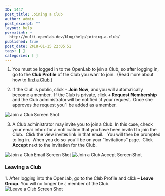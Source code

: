 ```yaml
---
ID: 1447
post_title: Joining a Club
author: admin
post_excerpt: ""
layout: help
permalink: >
  http://multi.openlab.dev/blog/help/joining-a-club/
published: true
post_date: 2018-01-15 22:05:51
tags: [ ]
categories: [ ]
---
```

1. You must be logged in to the OpenLab to join a Club, so after logging in, go to the <strong>Club Profile</strong> of the Club you want to join.  (Read more about how to <a title="Finding a Club" href="https://openlab.citytech.cuny.edu/blog/help/finding-a-club/">find a Club</a>.)

2. If the Club is public, click <strong>+ Join Now</strong>, and you will automatically become a member.  If the Club is private, click <strong>+ Request Membership</strong> and the Club administrator will be notified of your request.  Once she approves the request you’ll be added as a member.

<img class="alignnone wp-image-36183 size-full" src="https://openlab.citytech.cuny.edu/wp-content/uploads/2012/08/Joining_Course_1_v2.png" sizes="(max-width: 1200px) 100vw, 1200px" srcset="https://openlab.citytech.cuny.edu/wp-content/uploads/2012/08/Joining_Course_1_v2.png 1200w, https://openlab.citytech.cuny.edu/wp-content/uploads/2012/08/Joining_Course_1_v2-300x158.png 300w, https://openlab.citytech.cuny.edu/wp-content/uploads/2012/08/Joining_Course_1_v2-1024x539.png 1024w, https://openlab.citytech.cuny.edu/wp-content/uploads/2012/08/Joining_Course_1_v2-32x17.png 32w" alt="Join a Club Screen Shot" />

3. A Club administrator may invite you to join a Club. In this case, check your email inbox for a notification that you have been invited to join the Club.  Click the view invites link in that email.   You will then be prompted to log in.  When you do so, you’ll be on your “Invitations” page.  Click <strong>Accept</strong> next to the invitation for the Club.

<img class="alignnone" src="https://openlab.citytech.cuny.edu/wp-content/uploads/2012/07/Joining_Course_2a.png" alt="Join a Club Email Screen Shot" />

<img class="alignnone wp-image-36450 size-full" src="https://openlab.citytech.cuny.edu/wp-content/uploads/2012/09/Joining_Club_2b_V2.png" sizes="(max-width: 1200px) 100vw, 1200px" srcset="https://openlab.citytech.cuny.edu/wp-content/uploads/2012/09/Joining_Club_2b_V2.png 1200w, https://openlab.citytech.cuny.edu/wp-content/uploads/2012/09/Joining_Club_2b_V2-300x166.png 300w, https://openlab.citytech.cuny.edu/wp-content/uploads/2012/09/Joining_Club_2b_V2-1024x565.png 1024w, https://openlab.citytech.cuny.edu/wp-content/uploads/2012/09/Joining_Club_2b_V2-32x18.png 32w" alt="Join a Club Accept Screen Shot" />
<h3><strong>Leaving a Club</strong></h3>
1. After logging into the OpenLab, go to the Club Profile and click<strong> – Leave Group</strong>. You will no longer be a member of the Club.

<img class="alignnone wp-image-36451 size-full" src="https://openlab.citytech.cuny.edu/wp-content/uploads/2012/09/Joining_Club_3_V2.png" sizes="(max-width: 1200px) 100vw, 1200px" srcset="https://openlab.citytech.cuny.edu/wp-content/uploads/2012/09/Joining_Club_3_V2.png 1200w, https://openlab.citytech.cuny.edu/wp-content/uploads/2012/09/Joining_Club_3_V2-300x163.png 300w, https://openlab.citytech.cuny.edu/wp-content/uploads/2012/09/Joining_Club_3_V2-1024x556.png 1024w, https://openlab.citytech.cuny.edu/wp-content/uploads/2012/09/Joining_Club_3_V2-32x17.png 32w" alt="Leave a Club Screen Shot" />